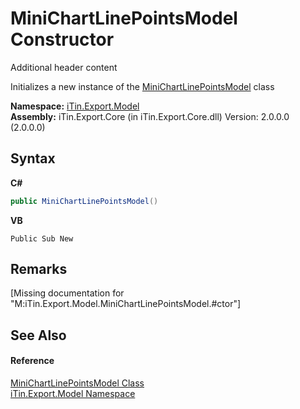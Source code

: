 # MiniChartLinePointsModel Constructor 
Additional header content 

Initializes a new instance of the <a href="T_iTin_Export_Model_MiniChartLinePointsModel">MiniChartLinePointsModel</a> class

**Namespace:**&nbsp;<a href="N_iTin_Export_Model">iTin.Export.Model</a><br />**Assembly:**&nbsp;iTin.Export.Core (in iTin.Export.Core.dll) Version: 2.0.0.0 (2.0.0.0)

## Syntax

**C#**<br />
``` C#
public MiniChartLinePointsModel()
```

**VB**<br />
``` VB
Public Sub New
```


## Remarks
\[Missing <remarks> documentation for "M:iTin.Export.Model.MiniChartLinePointsModel.#ctor"\]

## See Also


#### Reference
<a href="T_iTin_Export_Model_MiniChartLinePointsModel">MiniChartLinePointsModel Class</a><br /><a href="N_iTin_Export_Model">iTin.Export.Model Namespace</a><br />